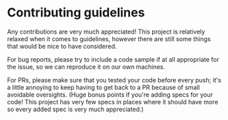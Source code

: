 # Contributing guidelines

Any contributions are very much appreciated! This project is relatively relaxed when it comes to guidelines, however
there are still some things that would be nice to have considered.

For bug reports, please try to include a code sample if at all appropriate for
the issue, so we can reproduce it on our own machines.

For PRs, please make sure that you tested your code before every push; it's a little annoying to keep having to get back
to a PR because of small avoidable oversights. (Huge bonus points if you're adding specs for your code! This project
has very few specs in places where it should have more so every added spec is very much appreciated.)